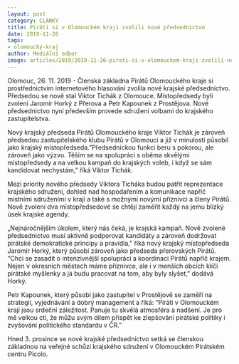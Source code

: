```yaml
---
layout: post
category: CLANKY
title: Piráti si v Olomouckém kraji zvolili nové předsednictvo
date: 2019-11-26
tags: 
- olomoucký-kraj
author: Mediální odbor
image: articles/2019/2019-11-26-pirati-si-v-olomouckem-kraji-zvolili-nove-predsednictvo.jpg  #751x422 pixelu
---
```

Olomouc, 26. 11. 2019 - Členská základna Pirátů Olomouckého kraje si prostřednictvím internetového hlasování zvolila nové krajské předsednictvo. Předsedou se nově stal Viktor Tichák z Olomouce. Místopředsedy byli zvoleni Jaromír Horký z Přerova a Petr Kapounek z Prostějova. Nové předsednictvo nyní především provede sdružení volbami do krajského zastupitelstva.

Nový krajský předseda Pirátů Olomouckého kraje Viktor Tichák je zároveň předsedou zastupitelského klubu Pirátů v Olomouci a již v minulosti působil jako krajský místopředseda.”Předsednickou funkci beru s pokorou, ale zároveň jako výzvu. Těším se na spolupráci s oběma skvělými místopředsedy a na velkou kampaň do krajských voleb, i když se sám kandidovat nechystám,” říká Viktor Tichák.

Mezi priority nového předsedy Viktora Ticháka budou patřit reprezentace krajského sdružení, dohled nad hospodařením a komunikace napříč místními sdruženími v kraji a také s možnými novými příznivci a členy Pirátů. Nově zvolení dva místopředsedové se chtějí zaměřit každý na jemu blízký úsek krajské agendy.

„Nejnáročnějším úkolem, který nás čeká, je krajská kampaň. Nově zvolené předsednictvo musí aktivně podporovat kandidáty a zároveň dodržovat pirátské demokratické principy a pravidla," říká nový krajský místopředseda Jaromír Horký, který působí zároveň jako předseda přerovských Pirátů. “Chci se zasadit o intenzivnější spolupráci a koordinaci Pirátů napříč krajem. Nejen v okresních městech máme příznivce, ale i v menších obcích klíčí pirátské myšlenky a já budu pracovat na tom, aby byly slyšet,” dodává Horký.

Petr Kapounek, který působí jako zastupitel v Prostějově se zaměří na strategii, vyjednávání a dobrý management a říká: “Piráti v Olomouckém kraji jsou srdeční záležitost. Panuje tu skvělá atmosféra a nadšení. Je pro mě velkou ctí, že můžu svým dílem přispět ke zlepšování pirátské politiky i zvyšování politického standardu v ČR.”

Hned 3. prosince se nové krajské předsednictvo setká se členskou základnou na veřejné schůzi krajského sdružení v Olomouckém Pirátském centru Picolo. 

